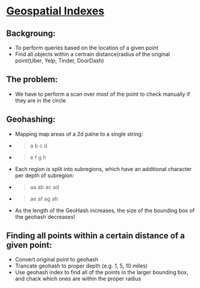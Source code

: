 # [Geospatial Indexes](https://www.youtube.com/watch?v=VXWcNGxKMq4)

## Backgroung:
* To perform queries based on the location of a given point
* Find all objects within a certrain distance(radius of the original point(Uber, Yelp, Tinder, DoorDash)

## The problem:
* We have to perform a scan over most of the point to check manually if they  are in the circle

## Geohashing:
* Mapping map areas of a 2d palne to a single string:
* >a b c d
* >e f g h
* Each region is split into subregions, which have an additional character per depth of subregion:
* >aa ab ac ad
* >ae af ag ah
* As the length of the GeoHash increases, the size of the bounding box of the geohash decreases! 

## Finding all points within a certain distance of a given point:
* Convert original point to geohash
* Trancate geohash to proper depth (e.g. 1, 5, 10 miles)
* Use geohash index to find all of the points in the larger bounding box, and chack which ones are within the proper radius